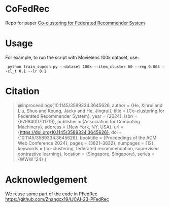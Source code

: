 # CoFedRec

Repo for paper [Co-clustering for Federated Recommender System](https://dl.acm.org/doi/10.1145/3589334.3645626)

# Usage

For example, to run the script with Movielens 100k dataset, use:

``` python train_supcon.py --dataset 100k --item_cluster 60 --reg 0.005 --cl_t 0.1 --lr 0.1```
# Citation

> @inproceedings{10.1145/3589334.3645626,
author = {He, Xinrui and Liu, Shuo and Keung, Jacky and He, Jingrui},
title = {Co-clustering for Federated Recommender System},
year = {2024},
isbn = {9798400701719},
publisher = {Association for Computing Machinery},
address = {New York, NY, USA},
url = {https://doi.org/10.1145/3589334.3645626},
doi = {10.1145/3589334.3645626},
booktitle = {Proceedings of the ACM Web Conference 2024},
pages = {3821–3832},
numpages = {12},
keywords = {co-clustering, federated recommendation, supervised contrastive learning},
location = {Singapore, Singapore},
series = {WWW '24}
}

# Acknowledgement

We reuse some part of the code in PFedRec https://github.com/Zhangcx19/IJCAI-23-PFedRec
